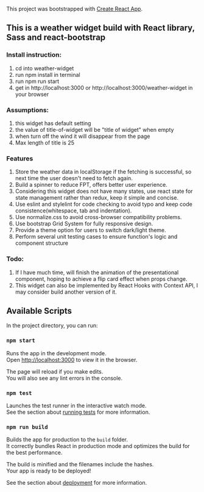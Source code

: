 This project was bootstrapped with [Create React App](https://github.com/facebook/create-react-app).

## This is a weather widget build with React library, Sass and react-bootstrap

### Install instruction:
1. cd into weather-widget
2. run npm install in terminal
3. run npm run start
4. get in http://localhost:3000 or http://localhost:3000/weather-widget in your browser

### Assumptions:
1. this widget has default setting
2. the value of title-of-widget will be "title of widget" when empty
3. when turn off the wind it will disappear from the page
4. Max length of title is 25

### Features
1. Store the weather data in localStorage if the fetching is successful, so next time the user doesn't need to fetch again.
2. Build a spinner to reduce FPT, offers better user experience.
3. Considering this widget does not have many states, use react state for state management rather than redux, keep it simple and concise.
4. Use eslint and stylelint for code checking to avoid typo and keep code consistence(whitespace, tab and indentation).
5. Use normalize.css to avoid cross-browser compatibility problems.
6. Use bootstrap Grid System for fully responsive design.
7. Provide a theme option for users to switch dark/light theme.
8. Perform several unit testing cases to ensure function's logic and component structure

### Todo:
1. If I have much time, will finish the animation of the presentational component, hoping to achieve a flip card effect when props change.
2. This widget can also be implemented by React Hooks with Context API, I may consider build another version of it.

## Available Scripts

In the project directory, you can run:

### `npm start`

Runs the app in the development mode.<br />
Open [http://localhost:3000](http://localhost:3000) to view it in the browser.

The page will reload if you make edits.<br />
You will also see any lint errors in the console.

### `npm test`

Launches the test runner in the interactive watch mode.<br />
See the section about [running tests](https://facebook.github.io/create-react-app/docs/running-tests) for more information.

### `npm run build`

Builds the app for production to the `build` folder.<br />
It correctly bundles React in production mode and optimizes the build for the best performance.

The build is minified and the filenames include the hashes.<br />
Your app is ready to be deployed!

See the section about [deployment](https://facebook.github.io/create-react-app/docs/deployment) for more information.
